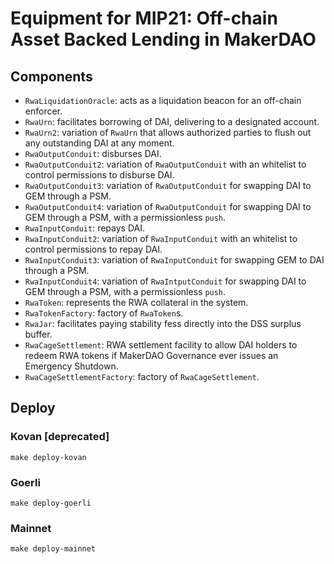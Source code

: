 # Equipment for MIP21: Off-chain Asset Backed Lending in MakerDAO

## Components

- `RwaLiquidationOracle`: acts as a liquidation beacon for an off-chain enforcer.
- `RwaUrn`: facilitates borrowing of DAI, delivering to a designated account.
- `RwaUrn2`: variation of `RwaUrn` that allows authorized parties to flush out any outstanding DAI at any moment.
- `RwaOutputConduit`: disburses DAI.
- `RwaOutputConduit2`: variation of `RwaOutputConduit` with an whitelist to control permissions to disburse DAI.
- `RwaOutputConduit3`: variation of `RwaOutputConduit` for swapping DAI to GEM through a PSM.
- `RwaOutputConduit4`: variation of `RwaOutputConduit` for swapping DAI to GEM through a PSM, with a permissionless `push`.
- `RwaInputConduit`: repays DAI.
- `RwaInputConduit2`: variation of `RwaInputConduit` with an whitelist to control permissions to repay DAI.
- `RwaInputConduit3`: variation of `RwaInputConduit` for swapping GEM to DAI through a PSM.
- `RwaInputConduit4`: variation of `RwaIntputConduit` for swapping DAI to GEM through a PSM, with a permissionless `push`.
- `RwaToken`: represents the RWA collateral in the system.
- `RwaTokenFactory`: factory of `RwaToken`s.
- `RwaJar`: facilitates paying stability fess directly into the DSS surplus buffer.
- `RwaCageSettlement`: RWA settlement facility to allow DAI holders to redeem RWA tokens if MakerDAO Governance ever issues an Emergency Shutdown.
- `RwaCageSettlementFactory`: factory of `RwaCageSettlement`.

## Deploy

### Kovan \[deprecated\]

```
make deploy-kovan
```

### Goerli

```
make deploy-goerli
```

### Mainnet

```
make deploy-mainnet
```
